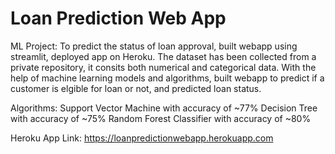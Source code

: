 # Loan Prediction Web App
ML Project: To predict the status of loan approval, built webapp using streamlit, deployed app on Heroku.
The dataset has been collected from a private repository, it consits both numerical and categorical data. With the help of machine learning models and algorithms, built webapp to predict if a customer is elgible for loan or not, and predicted loan status. 

Algorithms: 
Support Vector Machine with accuracy of ~77%
Decision Tree with accuracy of ~75%
Random Forest Classifier with accuracy of ~80%

Heroku App Link: https://loanpredictionwebapp.herokuapp.com
